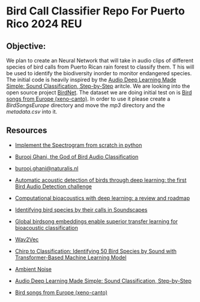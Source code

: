 # Bird Call Classifier Repo For Puerto Rico 2024 REU

## Objective:
We plan to create an Neural Network that will take in audio clips of different species of bird calls from Puerto Rican rain forest to classify them. T
his will be used to identify the biodiversity inorder to monitor endangered species. The initial code is heavily inspired by the [Audio Deep Learning Made Simple: Sound Classification, Step-by-Step](https://towardsdatascience.com/audio-deep-learning-made-simple-sound-classification-step-by-step-cebc936bbe5) aritcle. We are looking into the open source project [BirdNet](https://github.com/kahst/BirdNET-Analyzer). The dataset we are doing initial test on is [Bird songs from Europe (xeno-canto)](https://www.kaggle.com/datasets/monogenea/birdsongs-from-europe/data). In order to use it please create a *BirdSongsEurope* directory and move the *mp3* directory and the *metadata.csv* into it.

## Resources
- [Implement the Spectrogram from scratch in python](https://fairyonice.github.io/implement-the-spectrogram-from-scratch-in-python.html)
- [Burooj Ghani, the God of Bird Audio Classification
](https://bghani.github.io/publications/)
 - burooj.ghani@naturalis.nl
- [Automatic acoustic detection of birds through
deep learning: the first Bird Audio Detection
challenge](https://arxiv.org/pdf/1807.05812)

- [Computational bioacoustics with deep learning: a review and roadmap](https://www.ncbi.nlm.nih.gov/pmc/articles/PMC8944344/)

- [Identifying bird species by their calls in Soundscapes](https://link.springer.com/article/10.1007/s10489-023-04486-8)

- [Global birdsong embeddings enable superior transfer learning
for bioacoustic classification](https://arxiv.org/pdf/2307.06292)

- [Wav2Vec](https://ai.meta.com/blog/wav2vec-20-learning-the-structure-of-speech-from-raw-audio/)

- [Chirp to Classification: Identifying 50 Bird Species by Sound with Transformer-Based Machine Learning Model](https://medium.com/p/dfd46979847a)

- [Ambient Noise](https://www.youtube.com/watch?v=7kLzyZ9gBa0)

- [Audio Deep Learning Made Simple: Sound Classification, Step-by-Step](https://towardsdatascience.com/audio-deep-learning-made-simple-sound-classification-step-by-step-cebc936bbe5)

- [Bird songs from Europe (xeno-canto)](https://www.kaggle.com/datasets/monogenea/birdsongs-from-europe/data)
